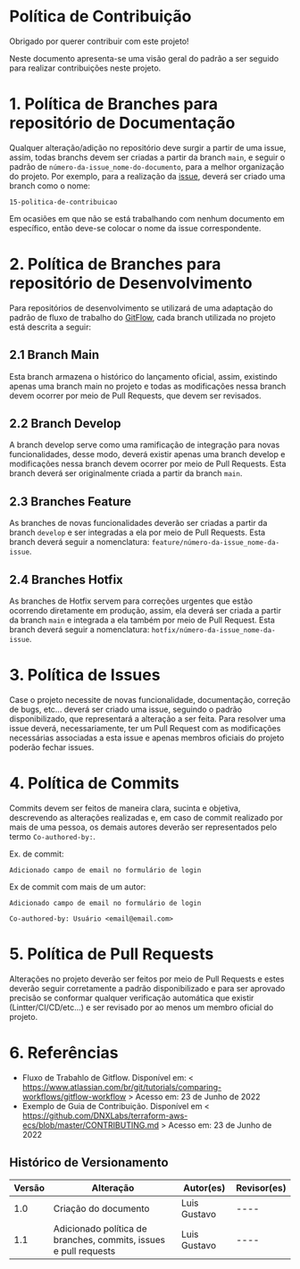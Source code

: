 # Política de Contribuição

Obrigado por querer contribuir com este projeto!

Neste documento apresenta-se uma visão geral do padrão a ser seguido para realizar contribuições neste projeto.

# 1. Política de Branches para repositório de Documentação

Qualquer alteração/adição no repositório deve surgir a partir de uma issue, assim, todas branchs devem ser criadas a partir da branch `main`, e seguir o padrão de `número-da-issue_nome-do-documento`, para a melhor organização do projeto. Por exemplo, para a realização da [issue](https://github.com/UnBArqDsw2022-1/2022_1_grupo5/issues/15), deverá ser criado uma branch como o nome:

```
15-politica-de-contribuicao
```

Em ocasiões em que não se está trabalhando com nenhum documento em específico, então deve-se colocar o nome da issue correspondente.

# 2. Política de Branches para repositório de Desenvolvimento

Para repositórios de desenvolvimento se utilizará de uma adaptação do padrão de fluxo de trabalho do [GitFlow](https://www.atlassian.com/br/git/tutorials/comparing-workflows/gitflow-workflow), cada branch utilizada no projeto está descrita a seguir:

## 2.1 Branch Main

Esta branch armazena o histórico do lançamento oficial, assim, existindo apenas uma branch main no projeto e todas as modificações nessa branch devem ocorrer por meio de Pull Requests, que devem ser revisados.

## 2.2 Branch Develop

A branch develop serve como uma ramificação de integração para novas funcionalidades, desse modo, deverá existir apenas uma branch develop e modificações nessa branch devem ocorrer por meio de Pull Requests. Esta branch deverá ser originalmente criada a partir da branch `main`.

## 2.3 Branches Feature

As branches de novas funcionalidades deverão ser criadas a partir da branch `develop` e ser integradas a ela por meio de Pull Requests. Esta branch deverá seguir a nomenclatura: `feature/número-da-issue_nome-da-issue`.

## 2.4 Branches Hotfix

As branches de Hotfix servem para correções urgentes que estão ocorrendo diretamente em produção, assim, ela deverá ser criada a partir da branch `main` e integrada a ela também por meio de Pull Request. Esta branch deverá seguir a nomenclatura: `hotfix/número-da-issue_nome-da-issue`.

# 3. Política de Issues

Case o projeto necessite de novas funcionalidade, documentação, correção de bugs, etc... deverá ser criado uma issue, seguindo o padrão disponibilizado, que representará a alteração a ser feita. Para resolver uma issue deverá, necessariamente, ter um Pull Request com as modificações necessárias associadas a esta issue e apenas membros oficiais do projeto poderão fechar issues.

# 4. Política de Commits

Commits devem ser feitos de maneira clara, sucinta e objetiva, descrevendo as alterações realizadas e, em caso de commit realizado por mais de uma pessoa, os demais autores deverão ser representados pelo termo `Co-authored-by:`.

Ex. de commit:

```
Adicionado campo de email no formulário de login
```

Ex de commit com mais de um autor:

```
Adicionado campo de email no formulário de login

Co-authored-by: Usuário <email@email.com>
```

# 5. Política de Pull Requests

Alterações no projeto deverão ser feitos por meio de Pull Requests e estes deverão seguir corretamente a padrão disponibilizado e para ser aprovado precisão se conformar qualquer verificação automática que existir (Lintter/CI/CD/etc...) e ser revisado por ao menos um membro oficial do projeto.

# 6. Referências

* Fluxo de Trabahlo de Gitflow. Disponível em: < https://www.atlassian.com/br/git/tutorials/comparing-workflows/gitflow-workflow > Acesso em: 23 de Junho de 2022
* Exemplo de Guia de Contribuição. Disponível em < https://github.com/DNXLabs/terraform-aws-ecs/blob/master/CONTRIBUTING.md > Acesso em: 23 de Junho de 2022

## Histórico de Versionamento

Versão |       Alteração       |    Autor(es)   |    Revisor(es) 
---- | ---- | ---- | ---- 
1.0 | Criação do documento | Luis Gustavo |  ---- 
1.1 | Adicionado política de branches, commits, issues e pull requests | Luis Gustavo |  ---- 